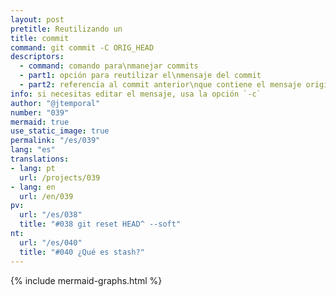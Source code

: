 ```yaml
---
layout: post
pretitle: Reutilizando un
title: commit
command: git commit -C ORIG_HEAD
descriptors:
  - command: comando para\nmanejar commits
  - part1: opción para reutilizar el\nmensaje del commit
  - part2: referencia al commit anterior\nque contiene el mensaje original
info: si necesitas editar el mensaje, usa la opción `-c`
author: "@jtemporal"
number: "039"
mermaid: true
use_static_image: true
permalink: "/es/039"
lang: "es"
translations:
- lang: pt
  url: /projects/039
- lang: en
  url: /en/039
pv:
  url: "/es/038"
  title: "#038 git reset HEAD^ --soft"
nt:
  url: "/es/040"
  title: "#040 ¿Qué es stash?"
---
```

{% include mermaid-graphs.html %}